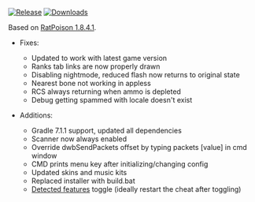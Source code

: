 [![Release](https://img.shields.io/github/release/sotakoira/1841-fix.svg)](https://github.com/sotakoira/1841-fix/releases/latest)
[![Downloads](https://img.shields.io/github/downloads/sotakoira/1841-fix/total.svg)](https://github.com/sotakoira/1841-fix/releases)

Based on [RatPoison 1.8.4.1](https://github.com/RatPoison-dev/RatPoison/tree/00134613dbf472f87a0a01f6f42e518fb4b4f55a).

* Fixes:
  * Updated to work with latest game version
  * Ranks tab links are now properly drawn
  * Disabling nightmode, reduced flash now returns to original state
  * Nearest bone not working in appless
  * RCS always returning when ammo is depleted
  * Debug getting spammed with locale doesn't exist

* Additions:
  * Gradle 7.1.1 support, updated all dependencies
  * Scanner now always enabled
  * Override dwbSendPackets offset by typing packets [value] in cmd window
  * CMD prints menu key after initializing/changing config
  * Updated skins and music kits
  * Replaced installer with build.bat
  * [Detected features](https://github.com/sotakoira/1841-fix/discussions/3) toggle (ideally restart the cheat after toggling)



